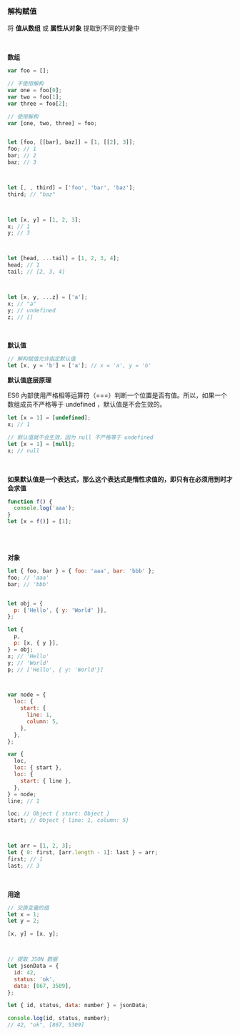 ### 解构赋值

将 **值从数组** 或 **属性从对象** 提取到不同的变量中

<br>

**数组**

```javascript
var foo = [];

// 不使用解构
var one = foo[0];
var two = foo[1];
var three = foo[2];

// 使用解构
var [one, two, three] = foo;


let [foo, [[bar], baz]] = [1, [[2], 3]];
foo; // 1
bar; // 2
baz; // 3



let [, , third] = ['foo', 'bar', 'baz'];
third; // "baz"



let [x, y] = [1, 2, 3];
x; // 1
y; // 3



let [head, ...tail] = [1, 2, 3, 4];
head; // 1
tail; // [2, 3, 4]



let [x, y, ...z] = ['a'];
x; // "a"
y; // undefined
z; // []
```

<br>

**默认值**

```javascript
// 解构赋值允许指定默认值
let [x, y = 'b'] = ['a']; // x = 'a', y = 'b'
```

**默认值底层原理**

ES6 內部使用严格相等运算符（===）判断一个位置是否有值。所以，如果一个数组成员不严格等于 undefined ，默认值是不会生效的。

```javascript
let [x = 1] = [undefined];
x; // 1

// 默认值就不会生效，因为 null 不严格等于 undefined
let [x = 1] = [null];
x; // null
```

<br>

**如果默认值是一个表达式，那么这个表达式是惰性求值的，即只有在必须用到时才会求值**

```javascript
function f() {
  console.log('aaa');
}
let [x = f()] = [1];
```

<br>

<br>

**对象**

```javascript
let { foo, bar } = { foo: 'aaa', bar: 'bbb' };
foo; // 'aaa'
bar; // 'bbb'


let obj = {
  p: ['Hello', { y: 'World' }],
};

let {
  p,
  p: [x, { y }],
} = obj;
x; // 'Hello'
y; // 'World'
p; // ['Hello', { y: 'World'}]



var node = {
  loc: {
    start: {
      line: 1,
      column: 5,
    },
  },
};

var {
  loc,
  loc: { start },
  loc: {
    start: { line },
  },
} = node;
line; // 1

loc; // Object { start: Object }
start; // Object { line: 1, column: 5}



let arr = [1, 2, 3];
let { 0: first, [arr.length - 1]: last } = arr;
first; // 1
last; // 3
```

<br>

**用途**

```javascript
// 交换变量的值
let x = 1;
let y = 2;

[x, y] = [x, y];



// 提取 JSON 数据
let jsonData = {
  id: 42,
  status: 'ok',
  data: [867, 3509],
};

let { id, status, data: number } = jsonData;

console.log(id, status, number);
// 42, "ok", [867, 5309]
```
